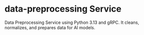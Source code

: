 # data-preprocessing Service

Data Preprocessing Service using Python 3.13 and gRPC. It cleans, normalizes, and prepares data for AI models.
